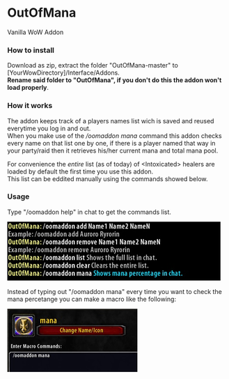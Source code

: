 # OutOfMana
Vanilla WoW Addon

### How to install ###

Download as zip, extract the folder "OutOfMana-master" to [YourWowDirectory]/Interface/Addons.  
**Rename said folder to "OutOfMana", if you don't do this the addon won't load properly**.


### How it works ###

The addon keeps track of a players names list wich is saved and reused everytime you log in and out.  
When you make use of the */oomaddon mana* command this addon checks every name on that list one by one, if there is a player named that way in your party/raid then it retrieves his/her current mana and total mana pool.  

For convenience the *entire* list (as of today) of \<Intoxicated\> healers are loaded by default the first time you use this addon.  
This list can be eddited manually using the commands showed below.  

### Usage ###

Type "/oomaddon help" in chat to get the commands list.

![Help](help.jpg)

Instead of typing out "/oomaddon mana" every time you want to check the mana percetange you can make a macro like the following:

![Macro](macro.jpg)

